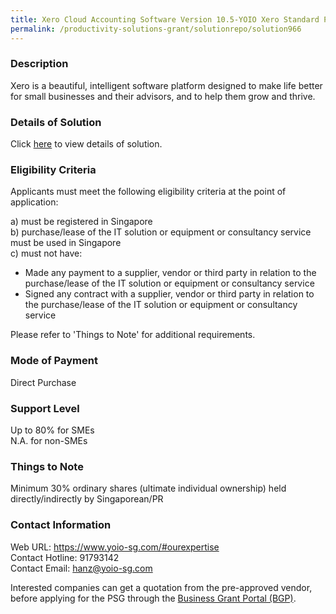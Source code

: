 ```yaml
---
title: Xero Cloud Accounting Software Version 10.5-YOIO Xero Standard Package
permalink: /productivity-solutions-grant/solutionrepo/solution966
---
```


### Description

Xero is a beautiful, intelligent software platform designed to make life better for small businesses and their advisors, and to help them grow and thrive.

### Details of Solution

Click <a href='https://www.gobusiness.gov.sg/images/psg/Desensitised_YOIO_Annex_3_CR_wef_29_July_2021_Part_1.pdf' target='_blank' rel='noopener'>here</a> to view details of solution.

### Eligibility Criteria

Applicants must meet the following eligibility criteria at the point of application:

a) must be registered in Singapore <br>
b) purchase/lease of the IT solution or equipment or consultancy service must be used in Singapore <br>
c) must not have:
- Made any payment to a supplier, vendor or third party in relation to the purchase/lease of the IT solution or equipment or consultancy service
- Signed any contract with a supplier, vendor or third party in relation to the purchase/lease of the IT solution or equipment or consultancy service

Please refer to 'Things to Note' for additional requirements.

### Mode of Payment
Direct Purchase

### Support Level
Up to 80% for SMEs <br>
N.A. for non-SMEs

### Things to Note
Minimum 30% ordinary shares (ultimate individual ownership) held directly/indirectly by Singaporean/PR

### Contact Information
Web URL: https://www.yoio-sg.com/#ourexpertise <br>Contact Hotline: 91793142 <br>Contact Email: hanz@yoio-sg.com <br>

Interested companies can get a quotation from the pre-approved vendor, before applying for the PSG through the <a target='_blank' rel='noopener' href='https://www.businessgrants.gov.sg/'>Business Grant Portal (BGP)</a>.
